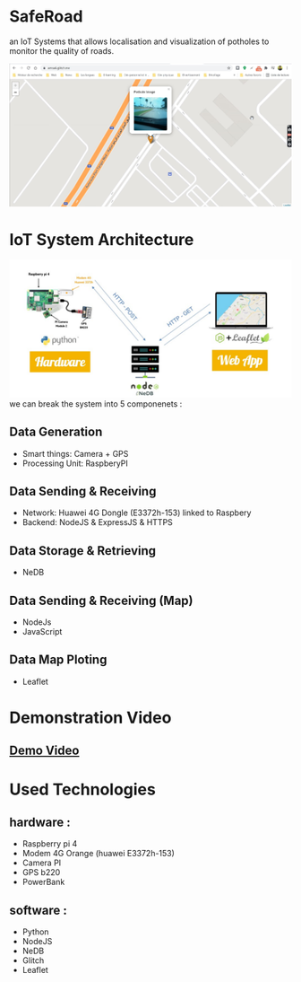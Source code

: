 # SafeRoad

an IoT Systems that allows localisation and visualization of potholes to monitor the quality of roads.

![Web Application](./assets/amsa6-pothole-detection.jpg)

# IoT System Architecture

![IoT System Architecture](./assets/iot-app-architecture.jpg)
we can break the system into 5 componenets :

## Data Generation

- Smart things: Camera + GPS
- Processing Unit: RaspberyPI

## Data Sending & Receiving

- Network: Huawei 4G Dongle (E3372h-153) linked to Raspbery
- Backend: NodeJS & ExpressJS & HTTPS

## Data Storage & Retrieving

- NeDB

## Data Sending & Receiving (Map)

- NodeJs
- JavaScript

## Data Map Ploting

- Leaflet

# Demonstration Video

## [Demo Video](https://drive.google.com/file/d/1cuEcpcOaUutxG1opQEddCqUB-Nxv5CWZ/view?usp=sharing)

# Used Technologies

## hardware :

- Raspberry pi 4
- Modem 4G Orange (huawei E3372h-153)
- Camera PI
- GPS b220
- PowerBank

## software :

- Python
- NodeJS
- NeDB
- Glitch
- Leaflet
